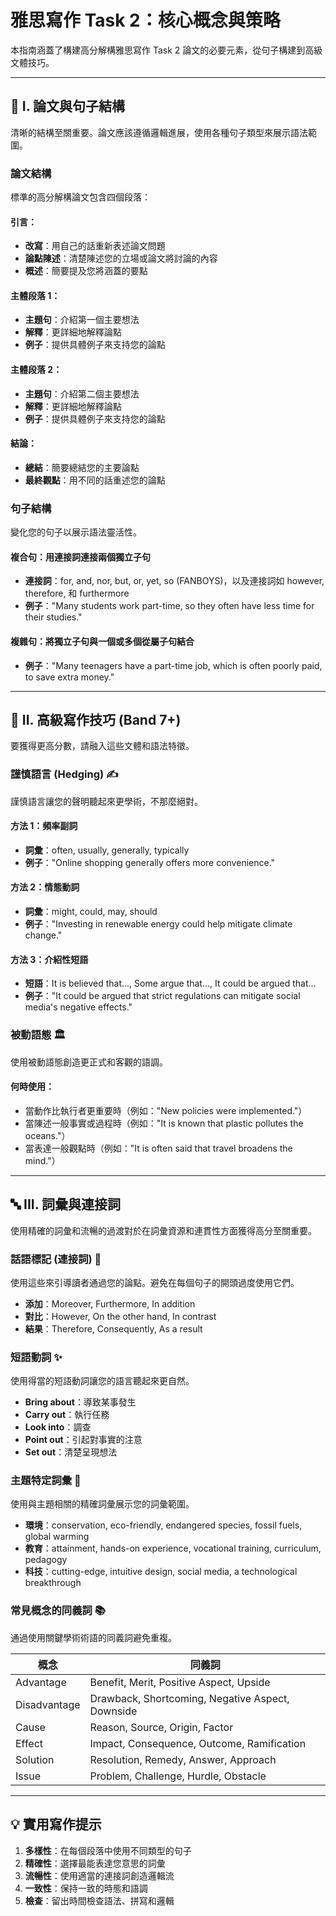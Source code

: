 # 雅思寫作 Task 2：核心概念與策略

本指南涵蓋了構建高分解構雅思寫作 Task 2 論文的必要元素，從句子構建到高級文體技巧。

---

## 📝 I. 論文與句子結構

清晰的結構至關重要。論文應該遵循邏輯進展，使用各種句子類型來展示語法範圍。

### 論文結構

標準的高分解構論文包含四個段落：

#### 引言：
- **改寫**：用自己的話重新表述論文問題
- **論點陳述**：清楚陳述您的立場或論文將討論的內容
- **概述**：簡要提及您將涵蓋的要點

#### 主體段落 1：
- **主題句**：介紹第一個主要想法
- **解釋**：更詳細地解釋論點
- **例子**：提供具體例子來支持您的論點

#### 主體段落 2：
- **主題句**：介紹第二個主要想法
- **解釋**：更詳細地解釋論點
- **例子**：提供具體例子來支持您的論點

#### 結論：
- **總結**：簡要總結您的主要論點
- **最終觀點**：用不同的話重述您的論點

### 句子結構

變化您的句子以展示語法靈活性。

#### 複合句：用連接詞連接兩個獨立子句
- **連接詞**：for, and, nor, but, or, yet, so (FANBOYS)，以及連接詞如 however, therefore, 和 furthermore
- **例子**："Many students work part-time, so they often have less time for their studies."

#### 複雜句：將獨立子句與一個或多個從屬子句結合
- **例子**："Many teenagers have a part-time job, which is often poorly paid, to save extra money."

---

## 🚀 II. 高級寫作技巧 (Band 7+)

要獲得更高分數，請融入這些文體和語法特徵。

### 謹慎語言 (Hedging) ✍️

謹慎語言讓您的聲明聽起來更學術，不那麼絕對。

#### 方法 1：頻率副詞
- **詞彙**：often, usually, generally, typically
- **例子**："Online shopping generally offers more convenience."

#### 方法 2：情態動詞
- **詞彙**：might, could, may, should
- **例子**："Investing in renewable energy could help mitigate climate change."

#### 方法 3：介紹性短語
- **短語**：It is believed that..., Some argue that..., It could be argued that...
- **例子**："It could be argued that strict regulations can mitigate social media's negative effects."

### 被動語態 🏛️

使用被動語態創造更正式和客觀的語調。

#### 何時使用：
- 當動作比執行者更重要時（例如："New policies were implemented."）
- 當陳述一般事實或過程時（例如："It is known that plastic pollutes the oceans."）
- 當表達一般觀點時（例如："It is often said that travel broadens the mind."）

---

## 🔤 III. 詞彙與連接詞

使用精確的詞彙和流暢的過渡對於在詞彙資源和連貫性方面獲得高分至關重要。

### 話語標記 (連接詞) 🔗

使用這些來引導讀者通過您的論點。避免在每個句子的開頭過度使用它們。

- **添加**：Moreover, Furthermore, In addition
- **對比**：However, On the other hand, In contrast
- **結果**：Therefore, Consequently, As a result

### 短語動詞 ✨

使用得當的短語動詞讓您的語言聽起來更自然。

- **Bring about**：導致某事發生
- **Carry out**：執行任務
- **Look into**：調查
- **Point out**：引起對事實的注意
- **Set out**：清楚呈現想法

### 主題特定詞彙 🎯

使用與主題相關的精確詞彙展示您的詞彙範圍。

- **環境**：conservation, eco-friendly, endangered species, fossil fuels, global warming
- **教育**：attainment, hands-on experience, vocational training, curriculum, pedagogy
- **科技**：cutting-edge, intuitive design, social media, a technological breakthrough

### 常見概念的同義詞 📚

通過使用關鍵學術術語的同義詞避免重複。

| 概念 | 同義詞 |
|------|--------|
| Advantage | Benefit, Merit, Positive Aspect, Upside |
| Disadvantage | Drawback, Shortcoming, Negative Aspect, Downside |
| Cause | Reason, Source, Origin, Factor |
| Effect | Impact, Consequence, Outcome, Ramification |
| Solution | Resolution, Remedy, Answer, Approach |
| Issue | Problem, Challenge, Hurdle, Obstacle |

---

## 💡 實用寫作提示

1. **多樣性**：在每個段落中使用不同類型的句子
2. **精確性**：選擇最能表達您意思的詞彙
3. **流暢性**：使用適當的連接詞創造邏輯流
4. **一致性**：保持一致的時態和語調
5. **檢查**：留出時間檢查語法、拼寫和邏輯
